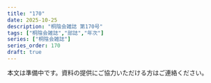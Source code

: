 ```yaml
---
title: "170"
date: 2025-10-25
description: "桐陰会雑誌 第170号"
tags: ["桐陰会雑誌","部誌","年次"]
series: ["桐陰会雑誌"]
series_order: 170
draft: true
---
```


本文は準備中です。資料の提供にご協力いただける方はご連絡ください。
